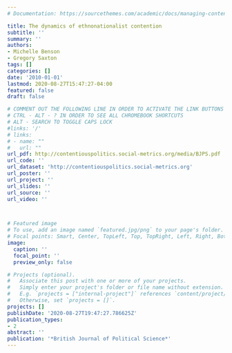 ```yaml
---
# Documentation: https://sourcethemes.com/academic/docs/managing-content/

title: The dynamics of ethnonationalist contention
subtitle: ''
summary: ''
authors:
- Michelle Benson
- Gregory Saxton
tags: []
categories: []
date: '2010-01-01'
lastmod: 2020-08-27T15:47:27-04:00
featured: false
draft: false

# COMMENT OUT THE FOLLOWING LINE IN ORDER TO ACTIVATE THE LINK BUTTONS
# CTRL - ALT - ? IN ORDER TO SEE ALL CHROMEBOOK SHORTCUTS
# ALT - SEARCH TO TOGGLE CAPS LOCK
#links: '/'
# links:
# - name: ""
#   url: ""
url_pdf: http://contentiouspolitics.social-metrics.org/media/BJPS.pdf
url_code: ''
url_dataset: 'http://contentiouspolitics.social-metrics.org'
url_poster: ''
url_project: ''
url_slides: ''
url_source: ''
url_video: ''



# Featured image
# To use, add an image named `featured.jpg/png` to your page's folder.
# Focal points: Smart, Center, TopLeft, Top, TopRight, Left, Right, BottomLeft, Bottom, BottomRight.
image:
  caption: ''
  focal_point: ''
  preview_only: false

# Projects (optional).
#   Associate this post with one or more of your projects.
#   Simply enter your project's folder or file name without extension.
#   E.g. `projects = ["internal-project"]` references `content/project/deep-learning/index.md`.
#   Otherwise, set `projects = []`.
projects: []
publishDate: '2020-08-27T19:47:27.786625Z'
publication_types:
- 2
abstract: ''
publication: '*British Journal of Political Science*'
---
```

